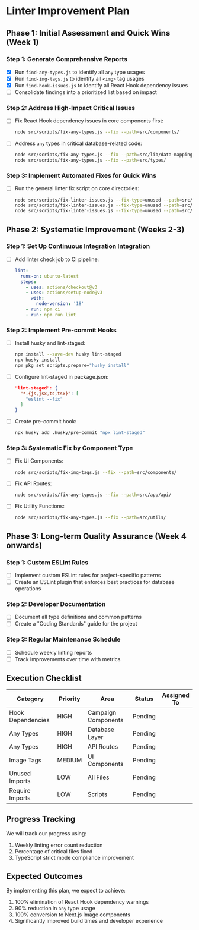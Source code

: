# Linter Improvement Plan

## Phase 1: Initial Assessment and Quick Wins (Week 1)

### Step 1: Generate Comprehensive Reports
- [x] Run `find-any-types.js` to identify all `any` type usages
- [x] Run `find-img-tags.js` to identify all `<img>` tag usages
- [x] Run `find-hook-issues.js` to identify all React Hook dependency issues
- [ ] Consolidate findings into a prioritized list based on impact

### Step 2: Address High-Impact Critical Issues 
- [ ] Fix React Hook dependency issues in core components first:
  ```bash
  node src/scripts/fix-any-types.js --fix --path=src/components/
  ```
- [ ] Address `any` types in critical database-related code:
  ```bash
  node src/scripts/fix-any-types.js --fix --path=src/lib/data-mapping/
  node src/scripts/fix-any-types.js --fix --path=src/types/
  ```

### Step 3: Implement Automated Fixes for Quick Wins
- [ ] Run the general linter fix script on core directories:
  ```bash
  node src/scripts/fix-linter-issues.js --fix-type=unused --path=src/lib/
  node src/scripts/fix-linter-issues.js --fix-type=unused --path=src/components/
  node src/scripts/fix-linter-issues.js --fix-type=unused --path=src/app/
  ```

## Phase 2: Systematic Improvement (Weeks 2-3)

### Step 1: Set Up Continuous Integration Integration
- [ ] Add linter check job to CI pipeline:
  ```yaml
  lint:
    runs-on: ubuntu-latest
    steps:
      - uses: actions/checkout@v3
      - uses: actions/setup-node@v3
        with:
          node-version: '18'
      - run: npm ci
      - run: npm run lint
  ```

### Step 2: Implement Pre-commit Hooks
- [ ] Install husky and lint-staged:
  ```bash
  npm install --save-dev husky lint-staged
  npx husky install
  npm pkg set scripts.prepare="husky install"
  ```
- [ ] Configure lint-staged in package.json:
  ```json
  "lint-staged": {
    "*.{js,jsx,ts,tsx}": [
      "eslint --fix"
    ]
  }
  ```
- [ ] Create pre-commit hook:
  ```bash
  npx husky add .husky/pre-commit "npx lint-staged"
  ```

### Step 3: Systematic Fix by Component Type
- [ ] Fix UI Components:
  ```bash
  node src/scripts/fix-img-tags.js --fix --path=src/components/
  ```
- [ ] Fix API Routes:
  ```bash
  node src/scripts/fix-any-types.js --fix --path=src/app/api/
  ```
- [ ] Fix Utility Functions:
  ```bash
  node src/scripts/fix-any-types.js --fix --path=src/utils/
  ```

## Phase 3: Long-term Quality Assurance (Week 4 onwards)

### Step 1: Custom ESLint Rules
- [ ] Implement custom ESLint rules for project-specific patterns
- [ ] Create an ESLint plugin that enforces best practices for database operations

### Step 2: Developer Documentation
- [ ] Document all type definitions and common patterns
- [ ] Create a "Coding Standards" guide for the project

### Step 3: Regular Maintenance Schedule
- [ ] Schedule weekly linting reports
- [ ] Track improvements over time with metrics

## Execution Checklist

| Category | Priority | Area | Status | Assigned To |
|----------|----------|------|--------|------------|
| Hook Dependencies | HIGH | Campaign Components | Pending | |
| Any Types | HIGH | Database Layer | Pending | |
| Any Types | HIGH | API Routes | Pending | |
| Image Tags | MEDIUM | UI Components | Pending | |
| Unused Imports | LOW | All Files | Pending | |
| Require Imports | LOW | Scripts | Pending | |

## Progress Tracking

We will track our progress using:
1. Weekly linting error count reduction
2. Percentage of critical files fixed
3. TypeScript strict mode compliance improvement

## Expected Outcomes

By implementing this plan, we expect to achieve:
1. 100% elimination of React Hook dependency warnings
2. 90% reduction in `any` type usage
3. 100% conversion to Next.js Image components
4. Significantly improved build times and developer experience 